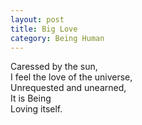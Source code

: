 ```yaml
---
layout: post
title: Big Love
category: Being Human 
---
```


Caressed by the sun,  
I feel the love of the universe,  
Unrequested and unearned,  
It is Being  
Loving itself.
